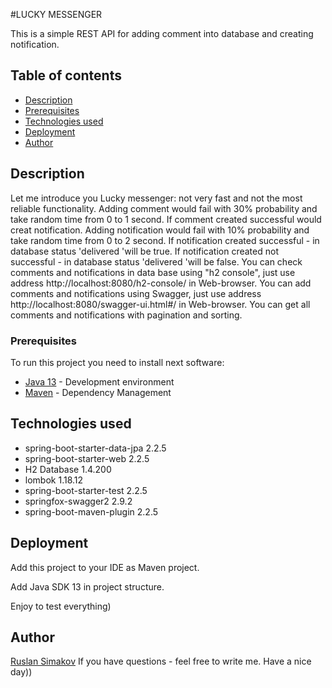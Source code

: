 #LUCKY MESSENGER

This is a simple REST API for adding comment into database and creating notification.

## Table of contents 
* [Description](#description)
* [Prerequisites](#prerequisites)
* [Technologies used](#technologies-used)
* [Deployment](#deployment)
* [Author](#author)


## Description

Let me introduce you Lucky messenger: not very fast and not the most reliable functionality.
Adding comment would fail with 30% probability and take random time from 0 to 1 second.
If comment created successful would creat notification. 
Adding notification would fail with 10% probability and take random time from 0 to 2 second.
If notification created successful - in database status 'delivered 'will be true.
If notification created not successful - in database status 'delivered 'will be false.
You can check comments and notifications in data base using "h2 console", just use address 
http://localhost:8080/h2-console/ in Web-browser.
You can add comments and notifications using Swagger, just use address
http://localhost:8080/swagger-ui.html#/ in Web-browser.
You can get all comments and notifications with pagination and sorting.


### Prerequisites

To run this project you need to install next software: 
* [Java 13](https://www.oracle.com/technetwork/java/javase/downloads/jdk13-downloads-5066655.html) - 
Development environment 
* [Maven](https://maven.apache.org/) - Dependency Management

## Technologies used

*  spring-boot-starter-data-jpa 2.2.5
*  spring-boot-starter-web 2.2.5
*  H2 Database 1.4.200
*  lombok 1.18.12
*  spring-boot-starter-test 2.2.5
*  springfox-swagger2 2.9.2
*  spring-boot-maven-plugin 2.2.5

## Deployment

Add this project to your IDE as Maven project.

Add Java SDK 13 in project structure.

Enjoy to test everything)
## Author
 [Ruslan Simakov](ua667766706@gmail.com)
If you have questions - feel free to write me.
Have a nice day))

